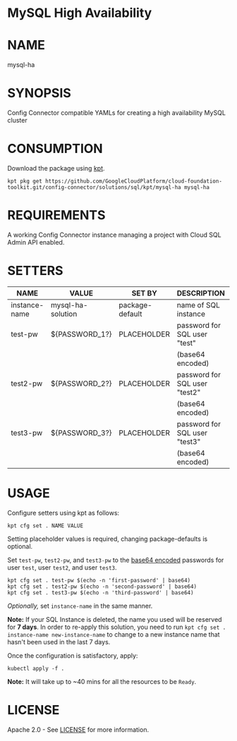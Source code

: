 MySQL High Availability
==================================================
# NAME
  mysql-ha
# SYNOPSIS
  Config Connector compatible YAMLs for creating a high availability MySQL cluster
# CONSUMPTION
  Download the package using [kpt](https://googlecontainertools.github.io/kpt/).
  ```
  kpt pkg get https://github.com/GoogleCloudPlatform/cloud-foundation-toolkit.git/config-connector/solutions/sql/kpt/mysql-ha mysql-ha
  ```
# REQUIREMENTS
  A working Config Connector instance managing a project with Cloud SQL Admin API enabled.
# SETTERS
|       NAME        |        VALUE        |     SET BY      |          DESCRIPTION          | COUNT |
|-------------------|---------------------|-----------------|-------------------------------|-------|
| instance-name     | mysql-ha-solution   | package-default | name of SQL instance          | 14    |
| test-pw           | ${PASSWORD_1?}      | PLACEHOLDER     | password for SQL user "test"  | 1     |
|                   |                     |                 | (base64 encoded)              |       |
| test2-pw          | ${PASSWORD_2?}      | PLACEHOLDER     | password for SQL user "test2" | 1     |
|                   |                     |                 | (base64 encoded)              |       |
| test3-pw          | ${PASSWORD_3?}      | PLACEHOLDER     | password for SQL user "test3" | 1     |
|                   |                     |                 | (base64 encoded)              |       |

# USAGE
  Configure setters using kpt as follows:
  ```
  kpt cfg set . NAME VALUE
  ```
  Setting placeholder values is required, changing package-defaults is optional.

  Set `test-pw`, `test2-pw`, and `test3-pw` to the [base64
  encoded](https://kubernetes.io/docs/concepts/configuration/secret/#creating-a-secret-manually) passwords for user `test`,
  user `test2`, and user `test3`.
  ```
  kpt cfg set . test-pw $(echo -n 'first-password' | base64)
  kpt cfg set . test2-pw $(echo -n 'second-password' | base64)
  kpt cfg set . test3-pw $(echo -n 'third-password' | base64)
  ```
  _Optionally,_ set `instance-name` in the same manner.

  **Note:** If your SQL Instance is deleted, the name you used will be reserved
  for **7 days**. In order to re-apply this solution, you need to run
  `kpt cfg set . instance-name new-instance-name` to change to a new
  instance name that hasn't been used in the last 7 days.
 
  Once the configuration is satisfactory, apply:
  ```
  kubectl apply -f .
  ```
  **Note:** It will take up to ~40 mins for all the resources to be `Ready`.
  
# LICENSE
  Apache 2.0 - See [LICENSE](/LICENSE) for more information.

